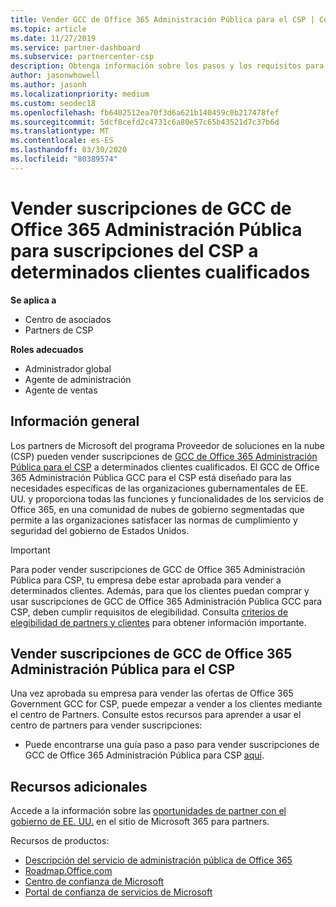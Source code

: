 ```yaml
---
title: Vender GCC de Office 365 Administración Pública para el CSP | Centro de partners
ms.topic: article
ms.date: 11/27/2019
ms.service: partner-dashboard
ms.subservice: partnercenter-csp
description: Obtenga información sobre los pasos y los requisitos para vender suscripciones a Office 365 Government GCC for CSP a usuarios o contratistas de la administración pública de Estados Unidos.
author: jasonwhowell
ms.author: jasonh
ms.localizationpriority: medium
ms.custom: seodec18
ms.openlocfilehash: fb6402512ea70f3d6a621b140459c0b217478fef
ms.sourcegitcommit: 5dcf8cefd2c4731c6a80e57c65b43521d7c37b6d
ms.translationtype: MT
ms.contentlocale: es-ES
ms.lasthandoff: 03/30/2020
ms.locfileid: "80389574"
---
```

# <a name="sell-office-365-government-gcc-for-csp-subscriptions-to-qualified-customers"></a>Vender suscripciones de GCC de Office 365 Administración Pública para suscripciones del CSP a determinados clientes cualificados

**Se aplica a**

-  Centro de asociados
-  Partners de CSP

**Roles adecuados**

- Administrador global
- Agente de administración
- Agente de ventas

## <a name="overview"></a>Información general

Los partners de Microsoft del programa Proveedor de soluciones en la nube (CSP) pueden vender suscripciones de [GCC de Office 365 Administración Pública para el CSP](https://www.microsoft.com/microsoft-365/partners/governmentforCSP) a determinados clientes cualificados. El GCC de Office 365 Administración Pública GCC para el CSP está diseñado para las necesidades específicas de las organizaciones gubernamentales de EE. UU. y proporciona todas las funciones y funcionalidades de los servicios de Office 365, en una comunidad de nubes de gobierno segmentadas que permite a las organizaciones satisfacer las normas de cumplimiento y seguridad del gobierno de Estados Unidos. 

>[!IMPORTANT] 
>Para poder vender suscripciones de GCC de Office 365 Administración Pública para CSP, tu empresa debe estar aprobada para vender a determinados clientes. Además, para que los clientes puedan comprar y usar suscripciones de GCC de Office 365 Administración Pública GCC para CSP, deben cumplir requisitos de elegibilidad. Consulta [criterios de elegibilidad de partners y clientes](csp-gcc-validate.md) para obtener información importante.


## <a name="sell-office-365-government-gcc-for-csp-subscriptions"></a>Vender suscripciones de GCC de Office 365 Administración Pública para el CSP

Una vez aprobada su empresa para vender las ofertas de Office 365 Government GCC for CSP, puede empezar a vender a los clientes mediante el centro de Partners. Consulte estos recursos para aprender a usar el centro de partners para vender suscripciones: 

-   Puede encontrarse una guía paso a paso para vender suscripciones de GCC de Office 365 Administración Pública para CSP [aquí](https://go.microsoft.com/fwlink/?linkid=2007323).  


## <a name="additional-resources"></a>Recursos adicionales

Accede a la información sobre las [oportunidades de partner con el gobierno de EE. UU.](https://www.microsoft.com/microsoft-365/partners/governmentforCSP) en el sitio de Microsoft 365 para partners.

Recursos de productos:

- [Descripción del servicio de administración pública de Office 365](https://technet.microsoft.com/library/mt774581.aspx)
- [Roadmap.Office.com](https://products.office.com/business/office-365-roadmap)
- [Centro de confianza de Microsoft](https://www.microsoft.com/TrustCenter/)
- [Portal de confianza de servicios de Microsoft](https://aka.ms/STP)

